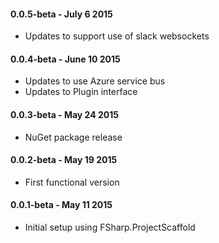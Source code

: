 #### 0.0.5-beta - July 6 2015
* Updates to support use of slack websockets

#### 0.0.4-beta - June 10 2015
* Updates to use Azure service bus
* Updates to Plugin interface

#### 0.0.3-beta - May 24 2015
* NuGet package release

#### 0.0.2-beta - May 19 2015
* First functional version

#### 0.0.1-beta - May 11 2015
* Initial setup using FSharp.ProjectScaffold